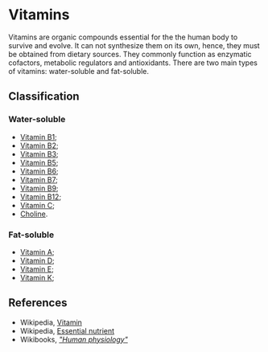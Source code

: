 # Vitamins
Vitamins are organic compounds essential for the the human body to survive and evolve. It can not synthesize them on its own, hence, they must 
be obtained from dietary sources. They commonly function as enzymatic cofactors, metabolic regulators and antioxidants.
There are two main types of vitamins: water-soluble and fat-soluble.

## Classification
### Water-soluble
- [Vitamin B1](vitaminB1.md);
- [Vitamin B2](vitaminB2.md);
- [Vitamin B3](vitaminB3.md);
- [Vitamin B5](vitaminB5.md);
- [Vitamin B6](vitaminB6.md);
- [Vitamin B7](vitaminB7.md);
- [Vitamin B9](vitaminB9.md);
- [Vitamin B12](vitaminB12.md);
- [Vitamin C](vitaminC.md);
- [Choline](choline.md).

### Fat-soluble
- [Vitamin A](vitaminA.md);
- [Vitamin D](vitaminD.md);
- [Vitamin E](vitaminE.md);
- [Vitamin K](vitaminK.md);

## References
- Wikipedia, [Vitamin](https://en.wikipedia.org/wiki/Vitamin)
- Wikipedia, [Essential nutrient](https://en.wikipedia.org/wiki/Essential_nutrient)
- Wikibooks, [_"Human physiology"_](https://en.Wikibooks.org/wiki/Human_Physiology/Nutrition#Vitamins_and_Minerals)